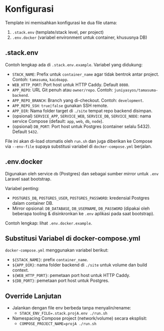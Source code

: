 # Konfigurasi

Template ini memisahkan konfigurasi ke dua file utama:

1) `.stack.env` (template/stack level, per project)
2) `.env.docker` (variabel environment untuk container, khususnya DB)

## .stack.env

Contoh lengkap ada di `.stack.env.example`. Variabel yang didukung:

- `STACK_NAME`: Prefix untuk `container_name` agar tidak bentrok antar project. Contoh: `tamasuma`, `kaidoapp`.
- `WEB_HTTP_PORT`: Port host untuk HTTP Caddy. Default `8080`.
- `APP_REPO`: URL Git penuh atau `owner/repo`. Contoh: `juniyasyos/tamasuma-backend`.
- `APP_REPO_BRANCH`: Branch yang di-checkout. Contoh: `development`.
- `APP_REPO_SSH`: `true|false` gunakan SSH remote.
- `APP_DIR`: Nama folder target di `./site` tempat repo backend disimpan.
- (opsional) `SERVICE_APP`, `SERVICE_WEB`, `SERVICE_DB`, `SERVICE_NODE`: nama service Compose (default: `app`, `web`, `db`, `node`).
- (opsional) `DB_PORT`: Port host untuk Postgres (container selalu 5432). Default `5432`.

File ini akan di-load otomatis oleh `run.sh` dan juga diberikan ke Compose via `--env-file` supaya substitusi variabel di `docker-compose.yml` berjalan.

## .env.docker

Digunakan oleh service `db` (Postgres) dan sebagai sumber mirror untuk `.env` Laravel saat bootstrap.

Variabel penting:
- `POSTGRES_DB`, `POSTGRES_USER`, `POSTGRES_PASSWORD`: kredensial Postgres dalam container DB.
- Mirror opsional: `DB_DATABASE`, `DB_USERNAME`, `DB_PASSWORD` (dipakai oleh beberapa tooling & disinkronkan ke `.env` aplikasi pada saat bootstrap).

Contoh lengkap: lihat `.env.docker.example`.

## Substitusi Variabel di docker-compose.yml

`docker-compose.yml` menggunakan variabel berikut:
- `${STACK_NAME}`: prefix `container_name`.
- `${APP_DIR}`: nama folder backend di `./site` untuk volume dan build context.
- `${WEB_HTTP_PORT}`: pemetaan port host untuk HTTP Caddy.
- `${DB_PORT}`: pemetaan port host untuk Postgres.

## Override Lanjutan

- Jalankan dengan file env berbeda tanpa menyalin/rename:
  - `STACK_ENV_FILE=.stack.projA.env ./run.sh`
- Namespacing Compose project (network/volume) secara eksplisit:
  - `COMPOSE_PROJECT_NAME=projA ./run.sh`

